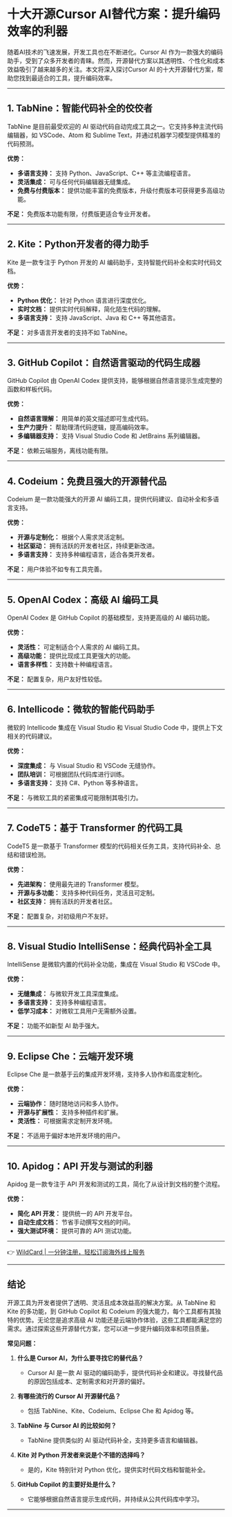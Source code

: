 # 十大开源Cursor AI替代方案：提升编码效率的利器

随着AI技术的飞速发展，开发工具也在不断进化。Cursor AI 作为一款强大的编码助手，受到了众多开发者的青睐。然而，开源替代方案以其透明性、个性化和成本效益吸引了越来越多的关注。本文将深入探讨Cursor AI 的十大开源替代方案，帮助您找到最适合的工具，提升编码效率。

---

## 1. TabNine：智能代码补全的佼佼者

TabNine 是目前最受欢迎的 AI 驱动代码自动完成工具之一。它支持多种主流代码编辑器，如 VSCode、Atom 和 Sublime Text，并通过机器学习模型提供精准的代码预测。

**优势：**
- **多语言支持：** 支持 Python、JavaScript、C++ 等主流编程语言。
- **灵活集成：** 可与任何代码编辑器无缝集成。
- **免费与付费版本：** 提供功能丰富的免费版本，升级付费版本可获得更多高级功能。

**不足：** 免费版本功能有限，付费版更适合专业开发者。

---

## 2. Kite：Python开发者的得力助手

Kite 是一款专注于 Python 开发的 AI 编码助手，支持智能代码补全和实时代码文档。

**优势：**
- **Python 优化：** 针对 Python 语言进行深度优化。
- **实时文档：** 提供实时代码解释，简化陌生代码的理解。
- **多语言支持：** 支持 JavaScript、Java 和 C++ 等其他语言。

**不足：** 对多语言开发者的支持不如 TabNine。

---

## 3. GitHub Copilot：自然语言驱动的代码生成器

GitHub Copilot 由 OpenAI Codex 提供支持，能够根据自然语言提示生成完整的函数和样板代码。

**优势：**
- **自然语言理解：** 用简单的英文描述即可生成代码。
- **生产力提升：** 帮助理清代码逻辑，提高编码效率。
- **多编辑器支持：** 支持 Visual Studio Code 和 JetBrains 系列编辑器。

**不足：** 依赖云端服务，离线功能有限。

---

## 4. Codeium：免费且强大的开源替代品

Codeium 是一款功能强大的开源 AI 编码工具，提供代码建议、自动补全和多语言支持。

**优势：**
- **开源与定制化：** 根据个人需求灵活定制。
- **社区驱动：** 拥有活跃的开发者社区，持续更新改进。
- **多语言支持：** 支持多种编程语言，适合各类开发者。

**不足：** 用户体验不如专有工具完善。

---

## 5. OpenAI Codex：高级 AI 编码工具

OpenAI Codex 是 GitHub Copilot 的基础模型，支持更高级的 AI 编码功能。

**优势：**
- **灵活性：** 可定制适合个人需求的 AI 编码工具。
- **高级功能：** 提供比现成工具更强大的功能。
- **语言多样性：** 支持数十种编程语言。

**不足：** 配置复杂，用户友好性较低。

---

## 6. Intellicode：微软的智能代码助手

微软的 Intellicode 集成在 Visual Studio 和 Visual Studio Code 中，提供上下文相关的代码建议。

**优势：**
- **深度集成：** 与 Visual Studio 和 VSCode 无缝协作。
- **团队培训：** 可根据团队代码库进行训练。
- **多语言支持：** 支持 C#、Python 等多种语言。

**不足：** 与微软工具的紧密集成可能限制其吸引力。

---

## 7. CodeT5：基于 Transformer 的代码工具

CodeT5 是一款基于 Transformer 模型的代码相关任务工具，支持代码补全、总结和错误检测。

**优势：**
- **先进架构：** 使用最先进的 Transformer 模型。
- **开源与多功能：** 支持多种代码任务，灵活且可定制。
- **社区支持：** 拥有活跃的开发者社区。

**不足：** 配置复杂，对初级用户不友好。

---

## 8. Visual Studio IntelliSense：经典代码补全工具

IntelliSense 是微软内置的代码补全功能，集成在 Visual Studio 和 VSCode 中。

**优势：**
- **无缝集成：** 与微软开发工具深度集成。
- **多语言支持：** 支持多种编程语言。
- **低学习成本：** 对微软工具用户无需额外设置。

**不足：** 功能不如新型 AI 助手强大。

---

## 9. Eclipse Che：云端开发环境

Eclipse Che 是一款基于云的集成开发环境，支持多人协作和高度定制化。

**优势：**
- **云端协作：** 随时随地访问和多人协作。
- **开源与扩展性：** 支持多种插件和扩展。
- **灵活性：** 可根据需求定制开发环境。

**不足：** 不适用于偏好本地开发环境的用户。

---

## 10. Apidog：API 开发与测试的利器

Apidog 是一款专注于 API 开发和测试的工具，简化了从设计到文档的整个流程。

**优势：**
- **简化 API 开发：** 提供统一的 API 开发平台。
- **自动生成文档：** 节省手动撰写文档的时间。
- **强大测试环境：** 提供可靠的 API 测试功能。

---

👉 [WildCard | 一分钟注册，轻松订阅海外线上服务](https://bbtdd.com/WildCard)

---

## 结论

开源工具为开发者提供了透明、灵活且成本效益高的解决方案。从 TabNine 和 Kite 的多功能，到 GitHub Copilot 和 Codeium 的强大能力，每个工具都有其独特的优势。无论您是追求高级 AI 功能还是云端协作体验，这些工具都能满足您的需求。通过探索这些开源替代方案，您可以进一步提升编码效率和项目质量。

**常见问题：**

1. **什么是 Cursor AI，为什么要寻找它的替代品？**
   - Cursor AI 是一款 AI 驱动的编码助手，提供代码补全和建议。寻找替代品的原因包括成本、定制需求和对开源的偏好。

2. **有哪些流行的 Cursor AI 开源替代品？**
   - 包括 TabNine、Kite、Codeium、Eclipse Che 和 Apidog 等。

3. **TabNine 与 Cursor AI 的比较如何？**
   - TabNine 提供类似的 AI 驱动代码补全，支持更多语言和编辑器。

4. **Kite 对 Python 开发者来说是个不错的选择吗？**
   - 是的，Kite 特别针对 Python 优化，提供实时代码文档和智能补全。

5. **GitHub Copilot 的主要好处是什么？**
   - 它能够根据自然语言提示生成代码，并持续从公共代码库中学习。

---